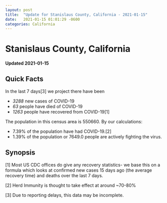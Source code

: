```yaml
---
layout: post
title:  "Update for Stanislaus County, California - 2021-01-15"
date:   2021-01-15 01:01:29 -0600
categories: California
---
```


# Stanislaus County, California
#### Updated 2021-01-15

## Quick Facts

In the last 7 days[3] we project there have been
- *3288* new cases of COVID-19
- *63* people have died of COVID-19
- *1263* people have recovered from COVID-19[1]

The population in this census area is 550660. By our calculations:
- 7.39% of the population have had COVID-19.[2]
- 1.39% of the population or 7649.0 people are actively fighting the virus.

## Synopsis




[1] Most US CDC offices do give any recovery statistics- we base this on a formula which looks at confirmed new cases
15 days ago (the average recovery time) and deaths over the last 7 days.

[2] Herd Immunity is thought to take effect at around ~70-80%

[3] Due to reporting delays, this data may be incomplete.
 
    